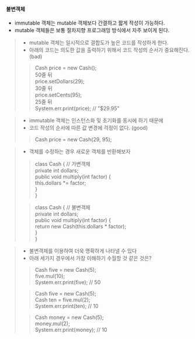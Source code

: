 #### 불변객체
- immutable 객체는 mutable 객체보다 간결하고 짧게 작성이 가능하다.
- mutable 객체들은 보통 절차지향 프로그래밍 방식에서 자주 보이게 된다.  

>    - mutable 객체는 일시적으로 결합도가 높은 코드를 작성하게 한다.  
>    - 아래의 코드는 의도한 값을 출력하기 위해서 코드 작성의 순서가 중요해진다. (bad)
> 
>>    Cash price = new Cash();  
>>    50줄 뒤  
>>    price.setDollars(29);  
>>    30줄 뒤  
>>    price.setCents(95);  
>>    25줄 뒤  
>>    System.err.print(price); // "$29.95"  

>    - immutable 객체는 인스턴스화 및 초기화를 동시에 하기 때문에  
>    - 코드 작성의 순서에 따른 값 변경에 걱정이 없다. (good)    
> 
>>    Cash price = new Cash(29, 95);

>   - 객체를 수정하는 경우 새로운 객체를 반환해보자  
>>  class Cash { // 가변객체  
>>     private int dollars;  
>>     public void multiply(int factor) {  
>>         this.dollars *= factor;  
>>      }  
>>  }
> 
>>  class Cash { // 불변객체    
>>    private int dollars;  
>>    public void multiply(int factor) {  
>>      return new Cash(this.dollars * factor);  
>>    }  
>>  }

>  - 불변객체를 이용하여 더욱 명확하게 나타낼 수 있다
>  - 아래 세가지 경우에서 가장 이해하기 수월할 것 같은 것은?
>> Cash five = new Cash(5);   
>> five.mul(10);  
>> System.err.print(five); // 50  
>
>> Cash five = new Cash(5);    
>> Cash ten = five.mul(2);  
>> System.err.print(ten); // 10  
>
>> Cash money = new Cash(5);    
>> money.mul(2);  
>> System.err.print(money); // 10  

